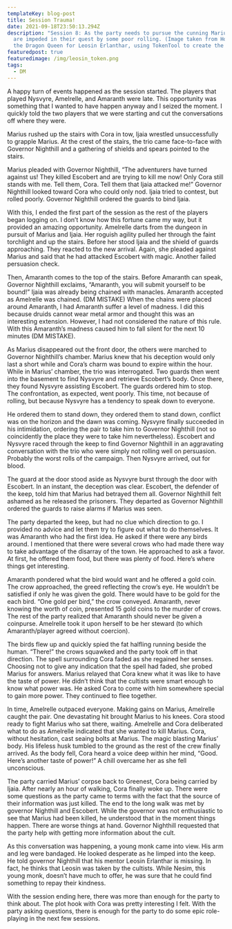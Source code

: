 ```yaml
---
templateKey: blog-post
title: Session Trauma!
date: 2021-09-18T23:50:13.294Z
description: "Session 8: As the party needs to pursue the cunning Marius, they
  are impeded in their quest by some poor rolling. (Image taken from Horde of
  the Dragon Queen for Leosin Erlanthar, using TokenTool to create the token)"
featuredpost: true
featuredimage: /img/leosin_token.png
tags:
  - DM
---
```

A happy turn of events happened as the session started. The players that played Nysvyre, Amelrelle, and Amaranth were late. This opportunity was something that I wanted to have happen anyway and I seized the moment. I quickly told the two players that we were starting and cut the conversations off where they were.

Marius rushed up the stairs with Cora in tow, Ijaia wrestled unsuccessfully to grapple Marius. At the crest of the stairs, the trio came face-to-face with Governor Nighthill and a gathering of shields and spears pointed to the stairs. 

Marius pleaded with Governor Nighthill, “The adventurers have turned against us! They killed Escobert and are trying to kill me now! Only Cora still stands with me. Tell them, Cora. Tell them that Ijaia attacked me!” Governor Nighthill looked toward Cora who could only nod. Ijaia tried to contest, but rolled poorly. Governor Nighthill ordered the guards to bind Ijaia. 

With this, I ended the first part of the session as the rest of the players began logging on. I don’t know how this fortune came my way, but it provided an amazing opportunity. Amelrelle darts from the dungeon in pursuit of Marius and Ijaia. Her roguish agility pulled her through the faint torchlight and up the stairs. Before her stood Ijaia and the shield of guards approaching. They reacted to the new arrival. Again, she pleaded against Marius and said that he had attacked Escobert with magic. Another failed persuasion check.

Then, Amaranth comes to the top of the stairs. Before Amaranth can speak, Governor Nighthill exclaims, “Amaranth, you will submit yourself to be bound!” Ijaia was already being chained with manacles. Amaranth accepted as Amelrelle was chained. (DM MISTAKE) When the chains were placed around Amaranth, I had Amaranth suffer a level of madness. I did this because druids cannot wear metal armor and thought this was an interesting extension. However, I had not considered the nature of this rule. With this Amaranth’s madness caused him to fall silent for the next 10 minutes (DM MISTAKE).

As Marius disappeared out the front door, the others were marched to Governor Nighthill’s chamber. Marius knew that his deception would only last a short while and Cora’s charm was bound to expire within the hour. While in Marius’ chamber, the trio was interrogated. Two guards then went into the basement to find Nysvyre and retrieve Escobert’s body. Once there, they found Nysvyre assisting Escobert. The guards ordered him to stop. The confrontation, as expected, went poorly. This time, not because of rolling, but because Nysvyre has a tendency to speak down to everyone.

He ordered them to stand down, they ordered them to stand down, conflict was on the horizon and the dawn was coming. Nysvyre finally succeeded in his intimidation, ordering the pair to take him to Governor Nighthill (not so coincidently the place they were to take him nevertheless). Escobert and Nysvyre raced through the keep to find Governor Nighthill in an aggravating conversation with the trio who were simply not rolling well on persuasion. Probably the worst rolls of the campaign. Then Nysvyre arrived, out for blood.

The guard at the door stood aside as Nysvyre burst through the door with Escobert. In an instant, the deception was clear. Escobert, the defender of the keep, told him that Marius had betrayed them all. Governor Nighthill felt ashamed as he released the prisoners. They departed as Governor Nighthill ordered the guards to raise alarms if Marius was seen.

The party departed the keep, but had no clue which direction to go. I provided no advice and let them try to figure out what to do themselves. It was Amaranth who had the first idea. He asked if there were any birds around. I mentioned that there were several crows who had made there way to take advantage of the disarray of the town. He approached to ask a favor. At first, he offered them food, but there was plenty of food. Here’s where things get interesting.

Amaranth pondered what the bird would want and he offered a gold coin. The crow approached, the greed reflecting the crow’s eye. He wouldn’t be satisfied if only he was given the gold. There would have to be gold for the each bird. “One gold per bird,” the crow conveyed. Amaranth, never knowing the worth of coin, presented 15 gold coins to the murder of crows. The rest of the party realized that Amaranth should never be given a coinpurse. Amelrelle took it upon herself to be her steward (to which Amaranth/player agreed without coercion). 

The birds flew up and quickly spied the fat halfling running beside the human. “There!” the crows squawked and the party took off in that direction. The spell surrounding Cora faded as she regained her senses. Choosing not to give any indication that the spell had faded, she probed Marius for answers. Marius relayed that Cora knew what it was like to have the taste of power. He didn’t think that the cultists were smart enough to know what power was. He asked Cora to come with him somewhere special to gain more power. They continued to flee together.

In time, Amelrelle outpaced everyone. Making gains on Marius, Amelrelle caught the pair. One devastating hit brought Marius to his knees. Cora stood ready to fight Marius who sat there, waiting. Amelrelle and Cora deliberated what to do as Amelrelle indicated that she wanted to kill Marius. Cora, without hesitation, cast seaing bolts at Marius. The magic blasting Marius’ body. His lifeless husk tumbled to the ground as the rest of the crew finally arrived. As the body fell, Cora heard a voice deep within her mind, “Good. Here’s another taste of power!” A chill overcame her as she fell unconscious. 

The party carried Marius’ corpse back to Greenest, Cora being carried by Ijaia. After nearly an hour of walking, Cora finally woke up. There were some questions as the party came to terms with the fact that the source of their information was just killed. The end to the long walk was met by governor Nighthill and Escobert. While the governor was not enthusiastic to see that Marius had been killed, he understood that in the moment things happen. There are worse things at hand. Governor Nighthill requested that the party help with getting more information about the cult.

As this conversation was happening, a young monk came into view. His arm and leg were bandaged. He looked desperate as he limped into the keep. He told governor Nighthill that his mentor Leosin Erlanthar is missing. In fact, he thinks that Leosin was taken by the cultists. While Nesim, this young monk, doesn’t have much to offer, he was sure that he could find something to repay their kindness.

With the session ending here, there was more than enough for the party to think about. The plot hook with Cora was pretty interesting I felt. With the party asking questions, there is enough for the party to do some epic role-playing in the next few sessions.